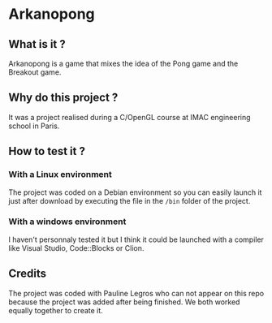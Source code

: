 # Arkanopong

## What is it ?

Arkanopong is a game that mixes the idea of the Pong game and the Breakout game.

## Why do this project ?

It was a project realised during a C/OpenGL course at IMAC engineering school in Paris.

## How to test it ?

### With a Linux environment

The project was coded on a Debian environment so you can easily launch it just after download by executing the file in the `/bin` folder of the project.

### With a windows environment

I haven't personnaly tested it but I think it could be launched with a compiler like Visual Studio, Code::Blocks or Clion.

## Credits

The project was coded with Pauline Legros who can not appear on this repo because the project was added after being finished. We both worked equally together to create it.
